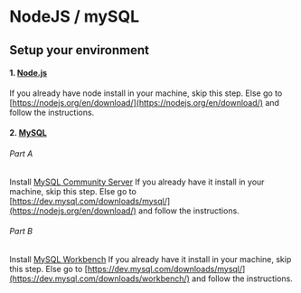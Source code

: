# NodeJS / mySQL

<!-- ## Requirements
* Basic Knowlege of Experss
* Basic Knowlege of REST API -->

## Setup your environment
#### 1. [Node.js](https://nodejs.org/en/download/)
If you already have node install in your machine, skip this step. 
Else go to [https://nodejs.org/en/download/](https://nodejs.org/en/download/) and follow the instructions. 

#### 2. [MySQL](https://www.mysql.com/)
  ###### Part A
  Install [MySQL Community Server](https://dev.mysql.com/doc/refman/8.0/en/)
  If you already have it install in your machine, skip this step.
  Else go to [https://dev.mysql.com/downloads/mysql/](https://nodejs.org/en/download/) and follow the instructions.
  ###### Part B
  Install [MySQL Workbench](https://dev.mysql.com/doc/workbench/en/)
  If you already have it install in your machine, skip this step.
  Else go to [https://dev.mysql.com/downloads/mysql/](https://dev.mysql.com/downloads/workbench/) and follow the instructions.


